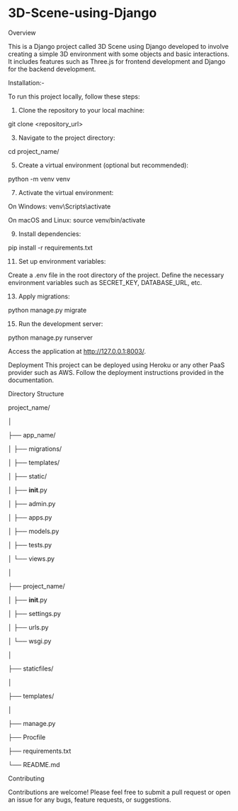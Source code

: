 # 3D-Scene-using-Django



Overview

This is a Django project called 3D Scene using Django developed to involve creating a simple 3D environment with some objects and basic interactions. It includes features such as Three.js for frontend development and Django for the backend development.



Installation:-

To run this project locally, follow these steps:

1. Clone the repository to your local machine:
   
git clone <repository_url>

3. Navigate to the project directory:
   
cd project_name/

5. Create a virtual environment (optional but recommended):
   
python -m venv venv

7. Activate the virtual environment:
   
On Windows:
venv\Scripts\activate

On macOS and Linux:
source venv/bin/activate

9. Install dependencies:
    
pip install -r requirements.txt

11. Set up environment variables:
    
Create a .env file in the root directory of the project.
Define the necessary environment variables such as SECRET_KEY, DATABASE_URL, etc.

13. Apply migrations:
    
python manage.py migrate

15. Run the development server:
    
python manage.py runserver

Access the application at http://127.0.0.1:8003/.



Deployment
This project can be deployed using Heroku or any other PaaS provider such as AWS. Follow the deployment instructions provided in the documentation.



Directory Structure

project_name/

│

├── app_name/

│   ├── migrations/

│   ├── templates/

│   ├── static/

│   ├── __init__.py

│   ├── admin.py

│   ├── apps.py

│   ├── models.py

│   ├── tests.py

│   └── views.py

│

├── project_name/

│   ├── __init__.py

│   ├── settings.py

│   ├── urls.py

│   └── wsgi.py

│

├── staticfiles/

│

├── templates/

│

├── manage.py

├── Procfile

├── requirements.txt

└── README.md




Contributing

Contributions are welcome! Please feel free to submit a pull request or open an issue for any bugs, feature requests, or suggestions.
